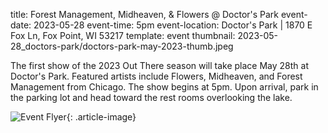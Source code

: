 title: Forest Management, Midheaven, & Flowers @ Doctor's Park
event-date: 2023-05-28
event-time: 5pm
event-location: Doctor's Park | 1870 E Fox Ln, Fox Point, WI 53217
template: event
thumbnail: 2023-05-28_doctors-park/doctors-park-may-2023-thumb.jpeg

The first show of the 2023 Out There season will take place May 28th at Doctor's Park. Featured artists include Flowers, Midheaven, and Forest Management from Chicago. The show begins at 5pm. Upon arrival, park in the parking lot and head toward the rest rooms overlooking the lake. 

![Event Flyer](images/2023-05-28_doctors-park/doctors-park-may-2023-flyer.jpeg){: .article-image}
